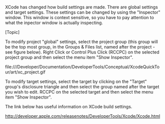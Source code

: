 

XCode has changed how build settings are made. There are global settings and target settings. These settings can be changed by using the "Inspector" window. This window is context sensitive, so you have to pay attention to what the inpector window is actually inspecting. 

[Topic]

To modify project "global" settings, select the project group (this group will be the top most group, in the Groups & Files list, named after the project - see figure below). Right Click or Control Plus Click (RCCPC) on the selected project group and then select the menu item "Show Inspector".

file:///Developer/Documentation/DeveloperTools/Conceptual/XcodeQuickTour/art/xc_project.gif

To modify target settings, select the target by clicking on the "Target" group's disclosure triangle and then select the group named after the target you wish to edit. RCCPC on the selected target and then select the menu item "Show Inspector".

The link below has useful information on XCode build settings.

http://developer.apple.com/releasenotes/DeveloperTools/Xcode/Xcode.html
